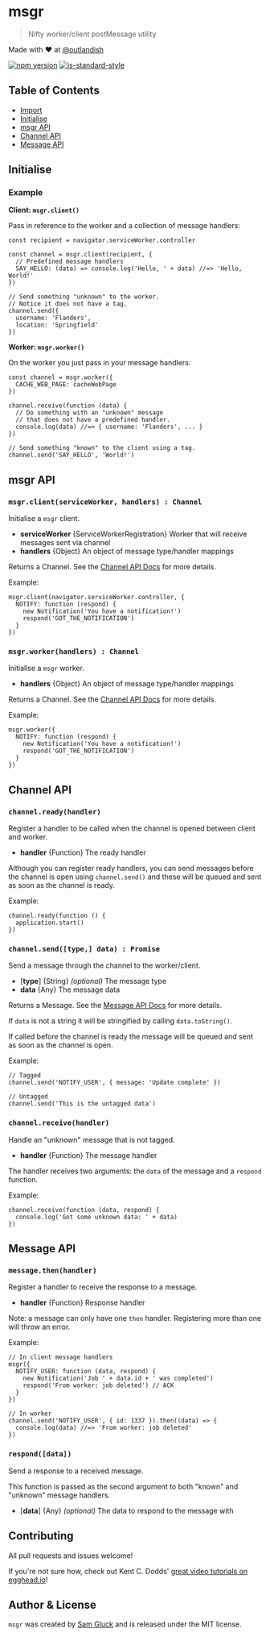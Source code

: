 # msgr

> Nifty worker/client postMessage utility

Made with ❤ at [@outlandish](http://www.twitter.com/outlandish)

<a href="http://badge.fury.io/js/msgr"><img alt="npm version" src="https://badge.fury.io/js/msgr.svg"></a>
[![js-standard-style](https://img.shields.io/badge/code%20style-standard-brightgreen.svg)](http://standardjs.com/)

## Table of Contents

- [Import](#import)
- [Initialise](#initialise)
- [msgr API](#msgr-api)
- [Channel API](#channel-api)
- [Message API](#message-api)

## Initialise

### Example

__Client: `msgr.client()`__

Pass in reference to the worker and a collection of message handlers:

    const recipient = navigator.serviceWorker.controller

    const channel = msgr.client(recipient, {
      // Predefined message handlers
      SAY_HELLO: (data) => console.log('Hello, ' + data) //=> 'Hello, World!'
    })

    // Send something "unknown" to the worker.
    // Notice it does not have a tag.
    channel.send({
      username: 'Flanders',
      location: 'Springfield'
    })

__Worker: `msgr.worker()`__

On the worker you just pass in your message handlers:

    const channel = msgr.worker({
      CACHE_WEB_PAGE: cacheWebPage
    })

    channel.receive(function (data) {
      // Do something with an "unknown" message
      // that does not have a predefined handler.
      console.log(data) //=> { username: 'Flanders', ... }
    })

    // Send something "known" to the client using a tag.
    channel.send('SAY_HELLO', 'World!')

## msgr API

### `msgr.client(serviceWorker, handlers) : Channel`

Initialise a `msgr` client.

- __serviceWorker__ {ServiceWorkerRegistration} Worker that will receive messages sent via channel
- __handlers__ {Object} An object of message type/handler mappings

Returns a Channel. See the [Channel API Docs](#channel-api) for more details.

Example:

    msgr.client(navigator.serviceWorker.controller, {
      NOTIFY: function (respond) {
        new Notification('You have a notification!')
        respond('GOT_THE_NOTIFICATION')
      }
    })

### `msgr.worker(handlers) : Channel`

Initialise a `msgr` worker.

- __handlers__ {Object} An object of message type/handler mappings

Returns a Channel. See the [Channel API Docs](#channel-api) for more details.

Example:

    msgr.worker({
      NOTIFY: function (respond) {
        new Notification('You have a notification!')
        respond('GOT_THE_NOTIFICATION')
      }
    })

## Channel API

### `channel.ready(handler)`

Register a handler to be called when the channel is opened between client and worker.

- __handler__ {Function} The ready handler

Although you can register ready handlers, you can send messages before the channel is open using
`channel.send()` and these will be queued and sent as soon as the channel is ready.

Example:

    channel.ready(function () {
      application.start()
    })

### `channel.send([type,] data) : Promise`

Send a message through the channel to the worker/client.

- [__type__] {String} _(optional)_ The message type
- __data__ {Any} The message data

Returns a Message. See the [Message API Docs](#message-api) for more details.

If `data` is not a string it will be stringified by calling `data.toString()`.

If called before the channel is ready the message will be queued and sent as soon as the channel is open.

Example:

    // Tagged
    channel.send('NOTIFY_USER', { message: 'Update complete' })

    // Untagged
    channel.send('This is the untagged data')

### `channel.receive(handler)`

Handle an "unknown" message that is not tagged.

- __handler__ {Function} The message handler

The handler receives two arguments: the `data` of the message and a `respond` function.

Example:

    channel.receive(function (data, respond) {
      console.log('Got some unknown data: ' + data)
    })

## Message API

### `message.then(handler)`

Register a handler to receive the response to a message.

- __handler__ {Function} Response handler

Note: a message can only have one `then` handler. Registering more than one will throw an error.

Example:

    // In client message handlers
    msgr({
      NOTIFY_USER: function (data, respond) {
        new Notification('Job ' + data.id + ' was completed')
        respond('From worker: job deleted') // ACK
      }
    })

    // In worker
    channel.send('NOTIFY_USER', { id: 1337 }).then((data) => {
      console.log(data) //=> 'From worker: job deleted'
    })

### `respond([data])`

Send a response to a received message.

This function is passed as the second argument to both "known" and "unknown" message handlers.

- [__data__] {Any} _(optional)_ The data to respond to the message with

## Contributing

All pull requests and issues welcome!

If you're not sure how, check out Kent C. Dodds'
[great video tutorials on egghead.io](https://egghead.io/lessons/javascript-identifying-how-to-contribute-to-an-open-source-project-on-github)!

## Author & License

`msgr` was created by [Sam Gluck](https://twitter.com/sdgluck) and is released under the MIT license.

